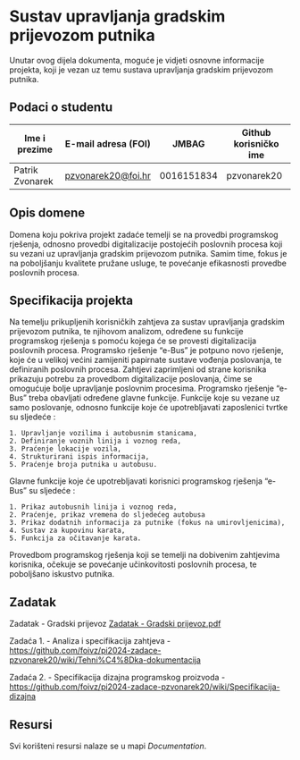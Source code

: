 # Sustav upravljanja gradskim prijevozom putnika
Unutar ovog dijela dokumenta, moguće je vidjeti osnovne informacije projekta, koji je vezan uz temu sustava upravljanja gradskim prijevozom putnika.

## Podaci o studentu

Ime i prezime | E-mail adresa (FOI) | JMBAG | Github korisničko ime
------------  | ------------------- | ----- | ---------------------
Patrik Zvonarek | pzvonarek20@foi.hr | 0016151834 | pzvonarek20


## Opis domene
Domena koju pokriva projekt zadaće temelji se na provedbi programskog rješenja, odnosno provedbi digitalizacije postojećih poslovnih procesa koji su vezani uz upravljanja gradskim prijevozom putnika. Samim time, fokus je na poboljšanju kvalitete pružane usluge, te povećanje efikasnosti provedbe poslovnih procesa.

## Specifikacija projekta
Na temelju prikupljenih korisničkih zahtjeva za sustav upravljanja gradskim prijevozom putnika, te njihovom analizom, određene su funkcije programskog rješenja s pomoću kojega će se provesti digitalizacija poslovnih procesa. Programsko rješenje “e-Bus” je potpuno novo rješenje, koje će u velikoj većini zamijeniti papirnate sustave vođenja poslovanja, te definiranih poslovnih procesa. Zahtjevi zaprimljeni od strane korisnika prikazuju potrebu za provedbom digitalizacije poslovanja, čime se omogućuje bolje upravljanje poslovnim procesima. Programsko rješenje “e-Bus” treba obavljati određene glavne funkcije. Funkcije koje su vezane uz samo poslovanje, odnosno funkcije koje će upotrebljavati zaposlenici tvrtke su sljedeće : 

    1. Upravljanje vozilima i autobusnim stanicama,
    2. Definiranje voznih linija i voznog reda,
    3. Praćenje lokacije vozila,
    4. Strukturirani ispis informacija,
    5. Praćenje broja putnika u autobusu.

Glavne funkcije koje će upotrebljavati korisnici programskog rješenja “e-Bus” su sljedeće : 

    1. Prikaz autobusnih linija i voznog reda,
    2. Praćenje, prikaz vremena do sljedećeg autobusa
    3. Prikaz dodatnih informacija za putnike (fokus na umirovljenicima),
    4. Sustav za kupovinu karata,
    5. Funkcija za očitavanje karata.

Provedbom programskog rješenja koji se temelji na dobivenim zahtjevima korisnika, očekuje se povećanje učinkovitosti poslovnih procesa, te poboljšano iskustvo putnika.

## Zadatak
Zadatak - Gradski prijevoz [Zadatak - Gradski prijevoz.pdf](https://github.com/foivz/pi2024-zadace-pzvonarek20/files/14741984/Zadatak.-.Gradski.prijevoz.pdf)


Zadaća 1. - Analiza i specifikacija zahtjeva - https://github.com/foivz/pi2024-zadace-pzvonarek20/wiki/Tehni%C4%8Dka-dokumentacija

Zadaća 2. - Specifikacija dizajna programskog proizvoda - https://github.com/foivz/pi2024-zadace-pzvonarek20/wiki/Specifikacija-dizajna

## Resursi

Svi korišteni resursi nalaze se u mapi _Documentation_.
